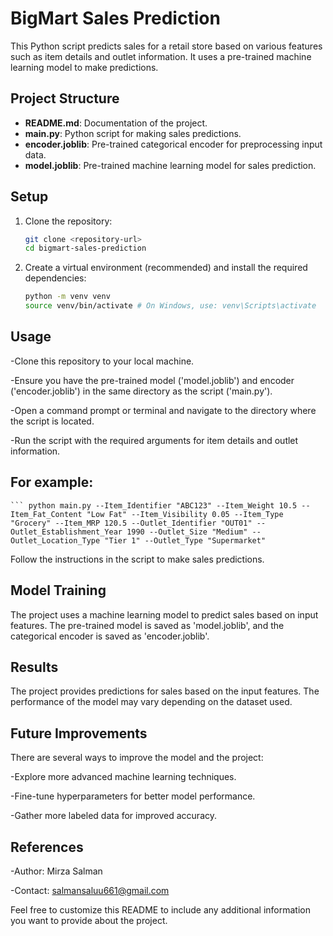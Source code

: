 # BigMart Sales Prediction

This Python script predicts sales for a retail store based on various features such as item details and outlet information. It uses a pre-trained machine learning model to make predictions.

## Project Structure

- **README.md**: Documentation of the project.
- **main.py**: Python script for making sales predictions.
- **encoder.joblib**: Pre-trained categorical encoder for preprocessing input data.
- **model.joblib**: Pre-trained machine learning model for sales prediction.

## Setup

1. Clone the repository:
   ```bash
   git clone <repository-url>
   cd bigmart-sales-prediction
2. Create a virtual environment (recommended) and install the required dependencies:
   ```bash
   python -m venv venv
   source venv/bin/activate # On Windows, use: venv\Scripts\activate

## Usage
-Clone this repository to your local machine.

-Ensure you have the pre-trained model ('model.joblib') and encoder ('encoder.joblib') in the same directory as the script ('main.py').

-Open a command prompt or terminal and navigate to the directory where the script is located.

-Run the script with the required arguments for item details and outlet information.
## For example:
    ``` python main.py --Item_Identifier "ABC123" --Item_Weight 10.5 --Item_Fat_Content "Low Fat" --Item_Visibility 0.05 --Item_Type "Grocery" --Item_MRP 120.5 --Outlet_Identifier "OUT01" --Outlet_Establishment_Year 1990 --Outlet_Size "Medium" --Outlet_Location_Type "Tier 1" --Outlet_Type "Supermarket"

Follow the instructions in the script to make sales predictions.

## Model Training
The project uses a machine learning model to predict sales based on input features. The pre-trained model is saved as 'model.joblib', and the categorical encoder is saved as 'encoder.joblib'.

## Results
The project provides predictions for sales based on the input features. The performance of the model may vary depending on the dataset used.

## Future Improvements
There are several ways to improve the model and the project:

-Explore more advanced machine learning techniques.

-Fine-tune hyperparameters for better model performance.

-Gather more labeled data for improved accuracy.
## References

-Author: Mirza Salman

-Contact: salmansaluu661@gmail.com

Feel free to customize this README to include any additional information you want to provide about the project.


